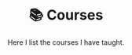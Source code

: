 ---
# Leave the homepage title empty to use the site title
title: 📚 Courses
subtitle: Here I list the courses I have taught.
---